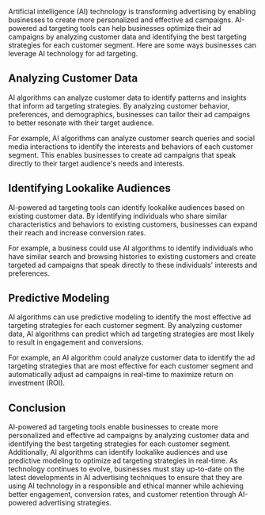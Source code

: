 
Artificial intelligence (AI) technology is transforming advertising by enabling businesses to create more personalized and effective ad campaigns. AI-powered ad targeting tools can help businesses optimize their ad campaigns by analyzing customer data and identifying the best targeting strategies for each customer segment. Here are some ways businesses can leverage AI technology for ad targeting.

Analyzing Customer Data
-----------------------

AI algorithms can analyze customer data to identify patterns and insights that inform ad targeting strategies. By analyzing customer behavior, preferences, and demographics, businesses can tailor their ad campaigns to better resonate with their target audience.

For example, AI algorithms can analyze customer search queries and social media interactions to identify the interests and behaviors of each customer segment. This enables businesses to create ad campaigns that speak directly to their target audience's needs and interests.

Identifying Lookalike Audiences
-------------------------------

AI-powered ad targeting tools can identify lookalike audiences based on existing customer data. By identifying individuals who share similar characteristics and behaviors to existing customers, businesses can expand their reach and increase conversion rates.

For example, a business could use AI algorithms to identify individuals who have similar search and browsing histories to existing customers and create targeted ad campaigns that speak directly to these individuals' interests and preferences.

Predictive Modeling
-------------------

AI algorithms can use predictive modeling to identify the most effective ad targeting strategies for each customer segment. By analyzing customer data, AI algorithms can predict which ad targeting strategies are most likely to result in engagement and conversions.

For example, an AI algorithm could analyze customer data to identify the ad targeting strategies that are most effective for each customer segment and automatically adjust ad campaigns in real-time to maximize return on investment (ROI).

Conclusion
----------

AI-powered ad targeting tools enable businesses to create more personalized and effective ad campaigns by analyzing customer data and identifying the best targeting strategies for each customer segment. Additionally, AI algorithms can identify lookalike audiences and use predictive modeling to optimize ad targeting strategies in real-time. As technology continues to evolve, businesses must stay up-to-date on the latest developments in AI advertising techniques to ensure that they are using AI technology in a responsible and ethical manner while achieving better engagement, conversion rates, and customer retention through AI-powered advertising strategies.
